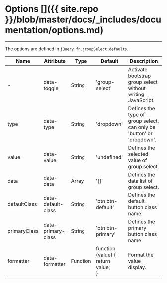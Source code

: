 # Options []({{ site.repo }}/blob/master/docs/_includes/documentation/options.md)

---

The options are defined in `jQuery.fn.groupSelect.defaults`.

<table class="table"
       data-toggle="table"
       data-search="true"
       data-show-toggle="true"
       data-show-columns="true"
       data-mobile-responsive="true">
    <thead>
    <tr>
        <th>Name</th>
        <th>Attribute</th>
        <th>Type</th>
        <th>Default</th>
        <th>Description</th>
    </tr>
    </thead>
    <tbody>
    <tr>
        <td>-</td>
        <td>data-toggle</td>
        <td>String</td>
        <td>'group-select'</td>
        <td>Activate bootstrap group select without writing JavaScript.</td>
    </tr>
    <tr>
        <td>type</td>
        <td>data-type</td>
        <td>String</td>
        <td>'dropdown'</td>
        <td>Defines the type of group select, can only be 'button' or 'dropdown'.</td>
    </tr>
    <tr>
        <td>value</td>
        <td>data-value</td>
        <td>String</td>
        <td>'undefined'</td>
        <td>Defines the selected value of group select.</td>
    </tr>
    <tr>
        <td>data</td>
        <td>data-data</td>
        <td>Array</td>
        <td>'[]'</td>
        <td>Defines the data list of group select.</td>
    </tr>
    <tr>
        <td>defaultClass</td>
        <td>data-default-class</td>
        <td>String</td>
        <td>'btn btn-default'</td>
        <td>Defines the default button class name.</td>
    </tr>
    <tr>
        <td>primaryClass</td>
        <td>data-primary-class</td>
        <td>String</td>
        <td>'btn btn-primary'</td>
        <td>Defines the primary button class name.</td>
    </tr>
    <tr>
        <td>formatter</td>
        <td>data-formatter</td>
        <td>Function</td>
        <td>function (value) {<br>return value;<br>}</td>
        <td>Format the value display.</td>
    </tr>
    </tbody>
</table>
